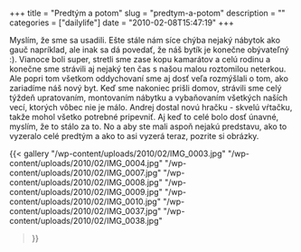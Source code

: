 +++
title = "Predtým a potom"
slug = "predtym-a-potom"
description = ""
categories = ["dailylife"]
date = "2010-02-08T15:47:19"
+++

Myslím, že sme sa usadili. Ešte stále nám síce chýba nejaký nábytok ako gauč napríklad, ale inak sa
dá povedať, že náš bytík je konečne obývateľný :). Vianoce boli super, stretli sme zase kopu
kamarátov a celú rodinu a konečne sme strávili aj nejaký ten čas s našou malou roztomilou neterkou.
Ale popri tom všetkom oddychovaní sme aj dosť veľa rozmýšlali o tom, ako zariadíme náš nový byt. Keď sme nakoniec prišli domov, strávili sme celý týždeň upratovaním, montovaním nábytku a
vybaňovaním všetkých naších vecí, ktorých vôbec nie je málo. Andrej dostal novú hračku - skvelú
vŕtačku, takže mohol všetko potrebné pripevniť. Aj keď to celé bolo dosť únavné, myslím, že to
stálo za to. No a aby ste mali aspoň nejakú predstavu, ako to vyzeralo celé predtým a ako to asi
vyzerá teraz, pozrite si obrázky.

{{< gallery
    "/wp-content/uploads/2010/02/IMG_0003.jpg"
    "/wp-content/uploads/2010/02/IMG_0004.jpg"
    "/wp-content/uploads/2010/02/IMG_0007.jpg"
    "/wp-content/uploads/2010/02/IMG_0008.jpg"
    "/wp-content/uploads/2010/02/IMG_0009.jpg"
    "/wp-content/uploads/2010/02/IMG_0010.jpg"
    "/wp-content/uploads/2010/02/IMG_0037.jpg"
    "/wp-content/uploads/2010/02/IMG_0038.jpg"
>}}
